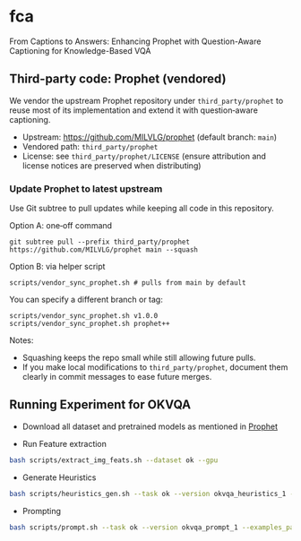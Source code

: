 # fca
From Captions to Answers: Enhancing Prophet with Question-Aware Captioning for Knowledge-Based VQA

## Third-party code: Prophet (vendored)

We vendor the upstream Prophet repository under `third_party/prophet` to reuse most of its implementation and extend it with question‑aware captioning.

- Upstream: https://github.com/MILVLG/prophet (default branch: `main`)
- Vendored path: `third_party/prophet`
- License: see `third_party/prophet/LICENSE` (ensure attribution and license notices are preserved when distributing)

### Update Prophet to latest upstream

Use Git subtree to pull updates while keeping all code in this repository.

Option A: one‑off command

```
git subtree pull --prefix third_party/prophet https://github.com/MILVLG/prophet main --squash
```

Option B: via helper script

```
scripts/vendor_sync_prophet.sh # pulls from main by default
```

You can specify a different branch or tag:

```
scripts/vendor_sync_prophet.sh v1.0.0
scripts/vendor_sync_prophet.sh prophet++
```

Notes:

- Squashing keeps the repo small while still allowing future pulls.
- If you make local modifications to `third_party/prophet`, document them clearly in commit messages to ease future merges.


## Running Experiment for OKVQA

- Download all dataset and pretrained models as mentioned in [Prophet](third_party/prophet/README.md)

- Run Feature extraction 
```bash
bash scripts/extract_img_feats.sh --dataset ok --gpu 
```
- Generate Heuristics
```bash
bash scripts/heuristics_gen.sh --task ok --version okvqa_heuristics_1 --gpu 0 --ckpt_path outputs/ckpts/mcan_ft_okvqa.pkl --candidate_num 5 --example_num 10 
```
- Prompting
```bash
bash scripts/prompt.sh --task ok --version okvqa_prompt_1 --examples_path outputs/results/okvqa_heuristics_1/examples.json --candidates_path outputs/results/okvqa_heuristics_1/candidates.json 
```
